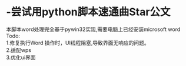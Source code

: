 # -尝试用python脚本速通曲Star公文
本脚本word处理完全基于pywin32实现,需要电脑上已经安装microsoft word  
Todo:  
1.修复执行Word 操作时，UI线程阻塞,导致界面无响应的问题。  
2.适配wps  
3.优化ui界面  
